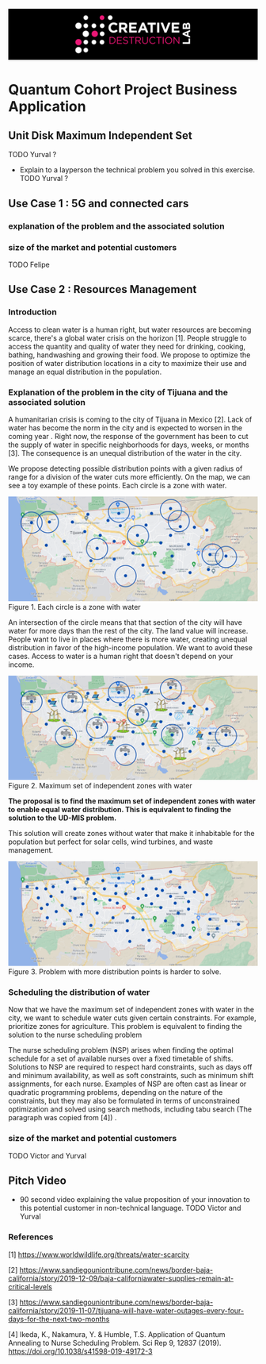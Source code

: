 ![CDL 2020 Cohort Project](../figures/CDL_logo.jpg)
# Quantum Cohort Project Business Application


## Unit Disk Maximum Independent Set

TODO Yurval ?

* Explain to a layperson the technical problem you solved in this exercise.
TODO Yurval ?

## Use Case 1 : 5G and connected cars

### explanation of the problem and the associated solution

### size of the market and potential customers
TODO Felipe 

## Use Case 2 : Resources Management

### Introduction 

Access to clean water is a human right, but water resources are becoming scarce, there's a global water crisis on the horizon [1]. People struggle to access the quantity and quality of water they need for drinking, cooking, bathing, handwashing and growing their food. We propose to optimize the position of water distribution locations in a city to maximize their use and manage an equal distribution in the population. 

### Explanation of the problem in the city of Tijuana and the associated solution
A humanitarian crisis is coming to the city of Tijuana in Mexico [2]. Lack of water has become the norm in the city and is expected to worsen in the coming year . Right now, the response of the government has been to cut the supply of water in specific neighborhoods for days, weeks, or months [3]. The consequence is an unequal distribution of the water in the city.

We propose detecting possible distribution points with a given radius of range for a division of the water cuts more efficiently. On the map, we can see a toy example of these points. Each circle is a zone with water. 

![Example Intersection](Intersection_Example.png )
Figure 1.  Each circle is a zone with water 

An intersection of the circle means that that section of the city will have water for more days than the rest of the city.  The land value will increase. People want to live in places where there is more water, creating unequal distribution in favor of the high-income population. We want to avoid these cases. Access to water is a human right that doesn't depend on your income.

![Example Solution](Toy_example_solution.png)
Figure 2. Maximum set of independent zones with water 

**The proposal is to find the maximum set of independent zones with water to enable equal water distribution. This is equivalent to finding the solution to the UD-MIS problem.** 

This solution will create zones without water that make it inhabitable for the population but perfect for solar cells, wind turbines, and waste management. 

![Example More points](More_distribution_points.png)
Figure 3. Problem with more distribution points is harder to solve. 

### Scheduling the distribution of water 

Now that we have the maximum set of independent zones with water in the city, we want to schedule water cuts given certain constraints. For example, prioritize zones for agriculture. This problem is equivalent to finding the solution to the nurse scheduling problem   

The nurse scheduling problem (NSP) arises when finding the optimal schedule for a set of available nurses over a fixed timetable of shifts. Solutions to NSP are required to respect hard constraints, such as days off and minimum availability, as well as soft constraints, such as minimum shift assignments, for each nurse. Examples of NSP are often cast as linear or quadratic programming problems, depending on the nature of the constraints, but they may also be formulated in terms of unconstrained optimization and solved using search methods, including tabu search (The paragraph was copied from [4]) .


### size of the market and potential customers
TODO Victor and Yurval 

## Pitch Video
* 90 second video explaining the value proposition of your innovation to this potential customer in non-technical language.
TODO Victor and Yurval 

### References

[1] https://www.worldwildlife.org/threats/water-scarcity

[2] https://www.sandiegouniontribune.com/news/border-baja-california/story/2019-12-09/baja-californiawater-supplies-remain-at-critical-levels

[3] https://www.sandiegouniontribune.com/news/border-baja-california/story/2019-11-07/tijuana-will-have-water-outages-every-four-days-for-the-next-two-months

[4] Ikeda, K., Nakamura, Y. & Humble, T.S. Application of Quantum Annealing to Nurse Scheduling Problem. Sci Rep 9, 12837 (2019). https://doi.org/10.1038/s41598-019-49172-3
